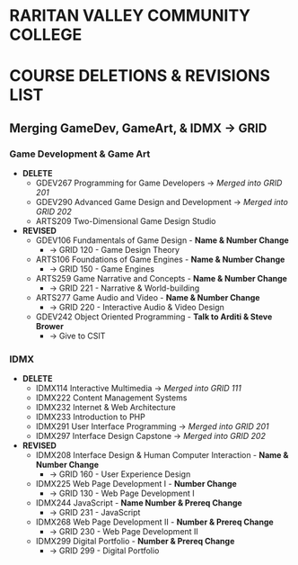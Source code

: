# RARITAN VALLEY COMMUNITY COLLEGE

# COURSE DELETIONS & REVISIONS LIST
## Merging GameDev, GameArt, & IDMX → GRID

### Game Development & Game Art
- **DELETE**
    - GDEV267 Programming for Game Developers → *Merged into GRID 201*
    - GDEV290 Advanced Game Design and Development → *Merged into GRID 202*
    - ARTS209 Two-Dimensional Game Design Studio
- **REVISED**
    - GDEV106 Fundamentals of Game Design - **Name & Number Change**
        - → GRID 120 - Game Design Theory
    - ARTS106 Foundations of Game Engines​ - **Name & Number Change**
        - → GRID 150 - Game Engines
    - ARTS259 Game Narrative and Concepts - **Name & Number Change**
        - → GRID 221 - Narrative & World-building
    - ARTS277 Game Audio and Video - **Name & Number Change**
        - → GRID 220 - Interactive Audio & Video Design
    - GDEV242 Object Oriented Programming - **Talk to Arditi & Steve Brower**
        - → Give to CSIT

### IDMX
- **DELETE**
    - IDMX114 Interactive Multimedia → *Merged into GRID 111*
    - IDMX222 Content Management Systems
    - IDMX232 Internet & Web Architecture
    - IDMX233 Introduction to PHP
    - IDMX291 User Interface Programming → *Merged into GRID 201*
    - IDMX297​ Interface Design Capstone​ → *Merged into GRID 202*
- **REVISED**
    - IDMX208 Interface Design & Human Computer Interaction​​ - **Name & Number Change**
        - → GRID 160 - User Experience Design
    - IDMX225 Web Page Development I - **Number Change**
        - → GRID 130 - Web Page Development I
    - IDMX244 JavaScript - **Name Number & Prereq Change**
        - → GRID 231 - JavaScript
    - IDMX268 Web Page Development II - **Number & Prereq Change**
        - → GRID 230 - Web Page Development II
    - IDMX299 Digital Portfolio - **Number & Prereq Change**
        - → GRID 299 - Digital Portfolio








